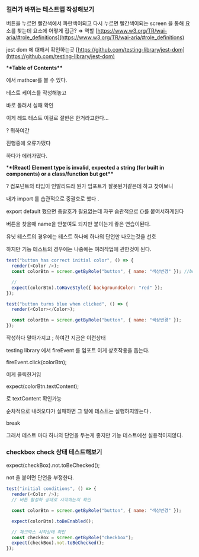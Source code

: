 ### 컬러가 바뀌는 테스트앱 작성해보기

버튼을 누르면 빨간색에서 파란색이되고 다시 누르면 빨간색이되는
screen 을 통해 요소를 찾는데 요소에 어떻게 접근? ⇒ 역할
[https://www.w3.org/TR/wai-aria/#role_definitions](https://www.w3.org/TR/wai-aria/#role_definitions)

jest dom 에 대해서 확인하는곳
[https://github.com/testing-library/jest-dom](https://github.com/testing-library/jest-dom)

\***\*Table of Contents\*\***

에서 mathcer를 볼 수 있다.

테스트 케이스를 작성해놓고

바로 돌려서 실패 확인

이게 레드 테스트 이걸로 절반은 한거라고한다...

?
뭐하여간

진행중에 오류가떴다

하다가 에러가떴다.

\***\*(React) Element type is invalid, expected a string (for built in components) or a class/function but got\*\***

? 컴포넌트의 타입이 인발리드라 뭔가 임포트가 잘못된거같은데 하고 찾아보니

내가 import 를 습관적으로 중괄호로 했다 .

export default 했으면 중괄호가 필요없는데 자꾸 습관적으로 {}를 붙여서하게된다

버튼을 찾을때 name을 안붙여도 되지만 붙이는게 좋은 연습이된다.

유닛 테스트의 경우에는 테스트 하나에 하나의 단언만 나오는것을 선호

하지만 기능 테스트의 경우에는 나중에는 여러작업에 관한것이 된다.

```js
test("button has correct initial color", () => {
  render(<Color />);
  const colorBtn = screen.getByRole("button", { name: "색상변경" }); //button 과 text 를 테스트한다

  //
  expect(colorBtn).toHaveStyle({ backgroundColor: "red" });
});

test("button turns blue when clicked", () => {
  render(<Color></Color>);

  const colorBtn = screen.getByRole("button", { name: "색상변경" });
});
```

작성하다 말아가지고 ; 하여간 지금은 이런상태

testing library 에서 fireEvent 를 임포트 이게 상호작용을 돕는다.

fireEvent.click(colorBtn);

이게 클릭한거임

expect(colorBtn.textContent);

로 textContent 확인가능

순차적으로 내려오다가 실패하면 그 밑에 테스트는 실행하지않는다 .

break

그래서 테스트 마다 하나의 단언을 두는게 좋지만 기능 테스트에선 실용적이지않다.

### checkbox check 상태 테스트해보기

expect(checkBox).not.toBeChecked();

not 을 붙이면 단언을 부정한다.

```js
test("initial conditions", () => {
  render(<Color />);
  // 버튼 활성화 상태로 시작하는지 확인

  const colorBtn = screen.getByRole("button", { name: "색상변경" });

  expect(colorBtn).toBeEnabled();

  // 체크박스 시작상태 확인
  const checkBox = screen.getByRole("checkbox");
  expect(checkBox).not.toBeChecked();
});
```
